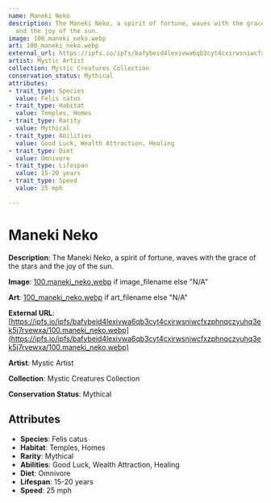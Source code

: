 ```yaml
---
name: Maneki Neko
description: The Maneki Neko, a spirit of fortune, waves with the grace of the stars
  and the joy of the sun.
image: 100.maneki_neko.webp
art: 100_maneki_neko.webp
external_url: https://ipfs.io/ipfs/bafybeid4lexivwa6qb3cyt4cxirwsniwcfxzphnqczyuhq3ek5j7rvewxa/100.maneki_neko.webp
artist: Mystic Artist
collection: Mystic Creatures Collection
conservation_status: Mythical
attributes:
- trait_type: Species
  value: Felis catus
- trait_type: Habitat
  value: Temples, Homes
- trait_type: Rarity
  value: Mythical
- trait_type: Abilities
  value: Good Luck, Wealth Attraction, Healing
- trait_type: Diet
  value: Omnivore
- trait_type: Lifespan
  value: 15-20 years
- trait_type: Speed
  value: 25 mph

---
```


# Maneki Neko

**Description**: The Maneki Neko, a spirit of fortune, waves with the grace of the stars and the joy of the sun.

**Image**: [100.maneki_neko.webp](./100.maneki_neko.webp) if image_filename else "N/A"

**Art**: [100_maneki_neko.webp](./100_maneki_neko.webp) if art_filename else "N/A"

**External URL**: [https://ipfs.io/ipfs/bafybeid4lexivwa6qb3cyt4cxirwsniwcfxzphnqczyuhq3ek5j7rvewxa/100.maneki_neko.webp](https://ipfs.io/ipfs/bafybeid4lexivwa6qb3cyt4cxirwsniwcfxzphnqczyuhq3ek5j7rvewxa/100.maneki_neko.webp)

**Artist**: Mystic Artist

**Collection**: Mystic Creatures Collection

**Conservation Status**: Mythical

## Attributes
- **Species**: Felis catus
- **Habitat**: Temples, Homes
- **Rarity**: Mythical
- **Abilities**: Good Luck, Wealth Attraction, Healing
- **Diet**: Omnivore
- **Lifespan**: 15-20 years
- **Speed**: 25 mph
